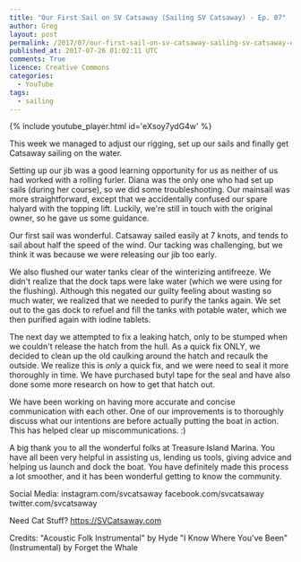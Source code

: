 ```yaml
---
title: "Our First Sail on SV Catsaway (Sailing SV Catsaway) - Ep. 07"
author: Greg
layout: post
permalink: /2017/07/our-first-sail-on-sv-catsaway-sailing-sv-catsaway-ep-07
published_at: 2017-07-26 01:02:11 UTC
comments: True
licence: Creative Commons
categories:
  - YouTube
tags:
  - sailing
---
```


{% include youtube_player.html id='eXsoy7ydG4w' %}




This week we managed to adjust our rigging, set up our sails and finally get Catsaway sailing on the water. 

Setting up our jib was a good learning opportunity for us as neither of us had worked with a rolling furler.  Diana was the only one who had set up sails (during her course), so we did some troubleshooting.  Our mainsail was more straightforward, except that we accidentally confused our spare halyard with the topping lift.  Luckily, we're still in touch with the original owner, so he gave us some guidance.

Our first sail was wonderful.  Catsaway sailed easily at 7 knots, and tends to sail about half the speed of the wind.  Our tacking was challenging, but we think it was because we were releasing our jib too early.  

We also flushed our water tanks clear of the winterizing antifreeze.  We didn't realize that the dock taps were lake water (which we were using for the flushing).  Although this negated our guilty feeling about wasting so much water, we realized that we needed to purify the tanks again.  We set out to the gas dock to refuel and fill the tanks with potable water, which we then purified again with iodine tablets.

The next day we attempted to fix a leaking hatch, only to be stumped when we couldn't release the hatch from the hull.  As a quick fix ONLY, we decided to clean up the old caulking around the hatch and recaulk the outside.  We realize this is *only* a quick fix, and we were need to seal it more thoroughly in time.  We have purchased butyl tape for the seal and have also done some more research on how to get that hatch out.

We have been working on having more accurate and concise communication with each other.  One of our improvements is to thoroughly discuss what our intentions are before actually putting the boat in action.  This has helped clear up miscommunications. :)

A big thank you to all the wonderful folks at Treasure Island Marina.  You have all been very helpful in assisting us, lending us tools, giving advice and helping us launch and dock the boat.  You have definitely made this process a lot smoother, and it has been wonderful getting to know the community.

Social Media:
instagram.com/svcatsaway
facebook.com/svcatsaway
twitter.com/svcatsaway

Need Cat Stuff? 
https://SVCatsaway.com

Credits:
"Acoustic Folk Instrumental" by Hyde
"I Know Where You've Been" (Instrumental) by Forget the Whale

